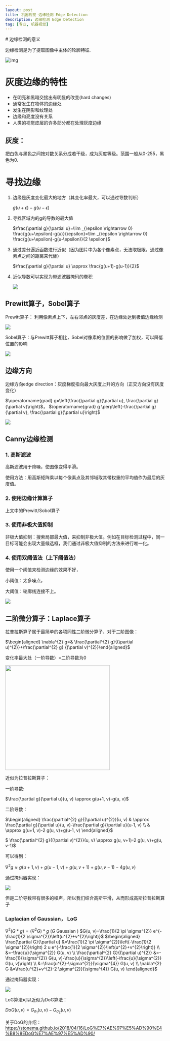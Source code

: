 ```yaml
---
layout: post
title: 机器视觉-边缘检测 Edge Detection
description: 边缘检测 Edge Detection
tag: [专业, 机器视觉]
---
```

<head>
    <script src="https://cdn.mathjax.org/mathjax/latest/MathJax.js?config=TeX-AMS-MML_HTMLorMML" type="text/javascript"></script>
    <script type="text/x-mathjax-config">
        MathJax.Hub.Config({
            tex2jax: {
            skipTags: ['script', 'noscript', 'style', 'textarea', 'pre'],
            inlineMath: [['$','$']]
            }
        });
    </script>
</head>
# 边缘检测的意义

边缘检测是为了提取图像中主体的轮廓特征.

![img](https://raw.githubusercontent.com/WenboLi-CN-DE/Picture/main/Snipaste_2022-01-19_16-48-09.png)

# 灰度边缘的特性

* 在明亮和黑暗交接出有明显的改变(hard changes)
* 通常发生在物体的边缘处
* 发生在阴影和纹理处
* 边缘和亮度没有关系
* 人类的视觉皮层的许多部分都在处理灰度边缘

## 灰度：

把白色与黑色之间按对数关系分成若干级，成为灰度等级。范围一般从0-255，黑色为0.

# 寻找边缘

1. 边缘是灰度变化最大的地方（其变化率最大，可以通过导数判断）

   $g(u+\epsilon)-g(u-\epsilon)$

2. 寻找区域内的g的导数的最大值

   $\frac{\partial g}{\partial u}=\lim _{\epsilon \rightarrow 0} \frac{g(u+\epsilon)-g(u)}{\epsilon}=\lim _{\epsilon \rightarrow 0} \frac{g(u+\epsilon)-g(u-\epsilon)}{2 \epsilon}$
3. 通过差分逼近函数进行近似（因为图片中为各个像素点，无法取极限，通过像素点之间的距离来代替）

   $\frac{\partial g}{\partial u} \approx \frac{g(u+1)-g(u-1)}{2}$
4. 近似导数可以实现为带滤波器掩码的卷积

   ![](https://raw.githubusercontent.com/WenboLi-CN-DE/Picture/main/20220119173327.png)

## Prewitt算子，Sobel算子

Prewitt算子： 利用像素点上下，左右邻点的灰度差，在边缘处达到极值边缘检测

![](https://raw.githubusercontent.com/WenboLi-CN-DE/Picture/main/20220119173746.png)

Sobel算子：与Prewitt算子相比，Sobel对像素的位置的影响做了加权，可以降低位置的影响

![](https://raw.githubusercontent.com/WenboLi-CN-DE/Picture/main/20220119173847.png)

## 边缘方向

边缘方向edge direction：灰度梯度指向最大灰度上升的方向（正交方向没有灰度变化）

$\operatorname{grad} g=\left(\frac{\partial g}{\partial u}, \frac{\partial g}{\partial v}\right)$， $\operatorname{grad} g \perp\left(-\frac{\partial g}{\partial v}, \frac{\partial g}{\partial u}\right)$

![]()![](https://raw.githubusercontent.com/WenboLi-CN-DE/Picture/main/20220119175209.png)

## Canny边缘检测

### 1. 高斯滤波

高斯滤波用于降噪，使图像变得平滑。

使用方法：用高斯矩阵乘以每个像素点及其邻域取其带权重的平均值作为最后的灰度值。

### 2. 使用边缘计算算子

上文中的Prewitt/Sobol算子

### 3. 使用非极大值抑制

非极大值抑制：搜索局部最大值，来抑制非极大值。例如在目标检测过程中，同一目标可能会出现大量候选框，我们通过非极大值抑制的方法来进行唯一化。

### 4. 使用双阈值法（上下阈值法）

使用一个阈值来检测边缘的效果不好，

小阈值：太多噪点，

大阈值：轮廓线连接不上。

![](https://raw.githubusercontent.com/WenboLi-CN-DE/Picture/main/20220119180210.png)

## 二阶微分算子：Laplace算子

拉普拉斯算子属于最简单的各项同性二阶微分算子，对于二阶图像：

$\begin{aligned} \nabla^{2} g=& \frac{\partial^{2} g}{(\partial u)^{2}}+\frac{\partial^{2} g}
{(\partial v)^{2}}\end{aligned}$

变化率最大处（一阶导数）=二阶导数为0

<img src= "https://raw.githubusercontent.com/WenboLi-CN-DE/Picture/main/20220119180804.png" height="330">

近似为拉普拉斯算子：

一阶导数:

$\frac{\partial g}{\partial u}(u, v) \approx g(u+1, v)-g(u, v)$

二阶导数：


$\begin{aligned} \frac{\partial^{2} g}{(\partial u)^{2}}(u, v) & \approx \frac{\partial g}{\partial u}(u, v)-\frac{\partial g}{\partial u}(u-1, v) \\ & \approx g(u+1, v)-2 g(u, v)+g(u-1, v) \end{aligned}$

$		\frac{\partial^{2} g}{(\partial v)^{2}}(u, v) \approx g(u, v+1)-2 g(u, v)+g(u, v-1)$

可以得到：

$\nabla^{2} g \approx g(u+1, v)+g(u-1, v)+g(u, v+1)+g(u, v-1)-4 g(u, v)$


通过掩码器实现：

![](https://raw.githubusercontent.com/WenboLi-CN-DE/Picture/main/20220119181824.png)

但是二阶导数带有很多的噪声，所以我们结合高斯平滑，从而形成高斯拉普拉斯算子

### Laplacian of Gaussian， LoG

$\nabla^{2}(G * g)=\left(\nabla^{2} G\right) * g$ $(G$ Gaussian $)$ $G(u, v)=\frac{1}{2 \pi \sigma^{2}} e^{-\frac{1}{2 \sigma^{2}}\left(u^{2}+v^{2}\right)}$ $\begin{aligned} \frac{\partial G}{\partial u} &=\frac{1}{2 \pi \sigma^{2}}\left(-\frac{1}{2 \sigma^{2}}\right) 2 u e^{-\frac{1}{2 \sigma^{2}}\left(u^{2}+v^{2}\right)} \\ &=-\frac{u}{\sigma^{2}} G(u, v) \\ \frac{\partial^{2} G}{(\partial u)^{2}} &=-\frac{1}{\sigma^{2}} G(u, v)-\frac{u}{\sigma^{2}}\left(-\frac{u}{\sigma^{2}} G(u, v)\right) \\ &=\frac{u^{2}-\sigma^{2}}{\sigma^{4}} G(u, v) \\ \nabla^{2} G &=\frac{u^{2}+v^{2}-2 \sigma^{2}}{\sigma^{4}} G(u, v) \end{aligned}$

通过掩码器实现：

![](https://raw.githubusercontent.com/WenboLi-CN-DE/Picture/main/20220119182303.png)

LoG算法可以近似为DoG算法：

$D o G(u, v)=G_{\sigma_{1}}(u, v)-G_{\sigma_{2}}(u, v)$

关于DoG的介绍：<https://stonema.github.io/2018/04/16/LoG%E7%AE%97%E5%AD%90%E4%B8%8EDoG%E7%AE%97%E5%AD%90/>
